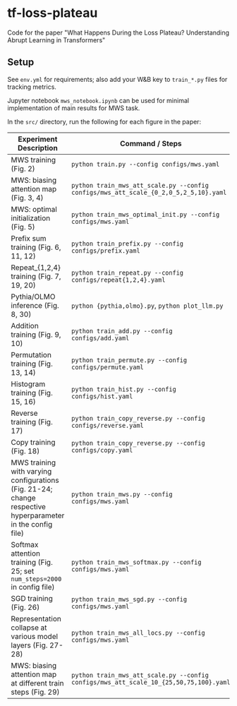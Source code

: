 # tf-loss-plateau

Code for the paper "What Happens During the Loss Plateau? Understanding Abrupt Learning in Transformers"

## Setup

See `env.yml` for requirements; also add your W&B key to `train_*.py` files for tracking metrics. 

Jupyter notebook `mws_notebook.ipynb` can be used for minimal implementation of main results for MWS task.

In the `src/` directory, run the following for each figure in the paper:

| **Experiment Description** | **Command / Steps** |
|----------------------------|---------------------|
| MWS training (Fig. 2) | `python train.py --config configs/mws.yaml` |
| MWS: biasing attention map (Fig. 3, 4) | `python train_mws_att_scale.py --config configs/mws_att_scale_{0_2,0_5,2_5,10}.yaml` |
| MWS: optimal initialization (Fig. 5) | `python train_mws_optimal_init.py --config configs/mws.yaml` |
| Prefix sum training (Fig. 6, 11, 12) | `python train_prefix.py --config configs/prefix.yaml` |
| Repeat_{1,2,4} training (Fig. 7, 19, 20) | `python train_repeat.py --config configs/repeat{1,2,4}.yaml` |
| Pythia/OLMO inference (Fig. 8, 30) | `python {pythia,olmo}.py`, `python plot_llm.py` |
| Addition training (Fig. 9, 10) | `python train_add.py --config configs/add.yaml` |
| Permutation training (Fig. 13, 14) | `python train_permute.py --config configs/permute.yaml` |
| Histogram training (Fig. 15, 16) | `python train_hist.py --config configs/hist.yaml` |
| Reverse training (Fig. 17) | `python train_copy_reverse.py --config configs/reverse.yaml` |
| Copy training (Fig. 18) | `python train_copy_reverse.py --config configs/copy.yaml` |
| MWS training with varying configurations (Fig. 21-24; change respective hyperparameter in the config file) | `python train_mws.py --config configs/mws.yaml` |
| Softmax attention training (Fig. 25; set `num_steps=2000` in config file) | `python train_mws_softmax.py --config configs/mws.yaml` |
| SGD training (Fig. 26) | `python train_mws_sgd.py --config configs/mws.yaml` |
| Representation collapse at various model layers (Fig. 27-28) | `python train_mws_all_locs.py --config configs/mws.yaml` |
| MWS: biasing attention map at different train steps (Fig. 29) | `python train_mws_att_scale.py --config configs/mws_att_scale_10_{25,50,75,100}.yaml` |
